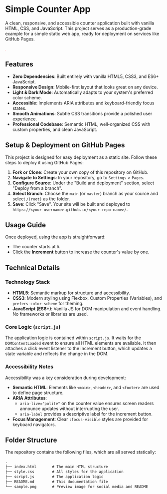 # Simple Counter App

A clean, responsive, and accessible counter application built with vanilla HTML, CSS, and JavaScript. This project serves as a production-grade example for a simple static web app, ready for deployment on services like GitHub Pages.

![Screenshot of the Counter App](./sample.png)

## Features

- **Zero Dependencies**: Built entirely with vanilla HTML5, CSS3, and ES6+ JavaScript.
- **Responsive Design**: Mobile-first layout that looks great on any device.
- **Light & Dark Mode**: Automatically adapts to your system's preferred color scheme.
- **Accessible**: Implements ARIA attributes and keyboard-friendly focus states.
- **Smooth Animations**: Subtle CSS transitions provide a polished user experience.
- **Professional Codebase**: Semantic HTML, well-organized CSS with custom properties, and clean JavaScript.

## Setup & Deployment on GitHub Pages

This project is designed for easy deployment as a static site. Follow these steps to deploy it using GitHub Pages:

1.  **Fork or Clone**: Create your own copy of this repository on GitHub.
2.  **Navigate to Settings**: In your repository, go to `Settings` > `Pages`.
3.  **Configure Source**: Under the "Build and deployment" section, select "Deploy from a branch".
4.  **Select Branch**: Choose the `main` (or `master`) branch as your source and select `/(root)` as the folder.
5.  **Save**: Click "Save". Your site will be built and deployed to `https://<your-username>.github.io/<your-repo-name>/`.

## Usage Guide

Once deployed, using the app is straightforward:
- The counter starts at `0`.
- Click the **Increment** button to increase the counter's value by one.

## Technical Details

### Technology Stack

-   **HTML5**: Semantic markup for structure and accessibility.
-   **CSS3**: Modern styling using Flexbox, Custom Properties (Variables), and `prefers-color-scheme` for theming.
-   **JavaScript (ES6+)**: Vanilla JS for DOM manipulation and event handling. No frameworks or libraries are used.

### Core Logic (`script.js`)

The application logic is contained within `script.js`. It waits for the `DOMContentLoaded` event to ensure all HTML elements are available. It then attaches a click event listener to the increment button, which updates a state variable and reflects the change in the DOM.

### Accessibility Notes

Accessibility was a key consideration during development:
-   **Semantic HTML**: Elements like `<main>`, `<header>`, and `<footer>` are used to define page structure.
-   **ARIA Attributes**: 
    -   `aria-live="polite"` on the counter value ensures screen readers announce updates without interrupting the user.
    -   `aria-label` provides a descriptive label for the increment button.
-   **Focus Management**: Clear `:focus-visible` styles are provided for keyboard navigators.

## Folder Structure

The repository contains the following files, which are all served statically:

```
.
├── index.html       # The main HTML structure
├── style.css        # All styles for the application
├── script.js        # The application logic
├── README.md        # This documentation file
└── sample.png       # Preview image for social media and README
```
